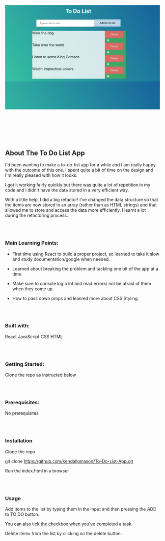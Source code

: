 <img src="./images/Screenshot 2022-07-06 at 22.00.11.png" style="width: 1200px" />



</br></br>


</br></br>


## About The To Do List App 

I'd been wanting to make a to-do-list app for a while and I am really happy with the outcome of this one. I spent quite a bit of time on the design and I'm really pleased with how it looks. 

I got it working fairly quickly but there was quite a lot of repetition in my code and I didn't have the data stored in a very efficient way. 

With a little help, I did a big refactor! I've changed the data structure so that the items are now stored in an array (rather than as HTML strings) and that allowed me to store and access the data more efficiently. I learnt a lot during the refactoring process.

</br></br>

### Main Learning Points:

- First time using React to build a proper project, so learned to take it slow and study documentation/google when needed. 

- Learned about breaking the problem and tackling one bit of the app at a time. 

- Make sure to console log a lot and read errors/ not be afraid of them when they come up. 

- How to pass down props and leanred more about CSS Styling. 

</br></br>

### Built with:

React
JavaScript
CSS
HTML

</br></br>

### Getting Started:

Clone the repo as instructed below

</br></br>

### Prerequisites:

No prerequisites

</br></br>

### Installation

Clone the repo

git clone https://github.com/kendallgmason/To-Do-List-App.git

Run the index.html in a browser

</br></br>

### Usage

Add items to the list by typing them in the input and then pressing the ADD to TO DO button. 

You can also tick the checkbox when you've completed a task. 

Delete items from the list by clicking on the delete button. 

